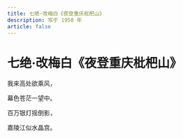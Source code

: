 ```yaml
---
title: 七绝·改梅白《夜登重庆枇杷山》
description: 写于 1958 年
article: false
---
```


# 七绝·改梅白《夜登重庆枇杷山》

我来高处欲乘风，

幕色苍茫一望中。

百万银灯摇倒影，

嘉陵江似水晶宫。
